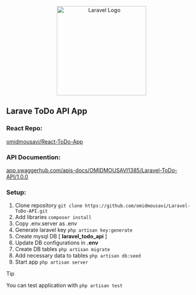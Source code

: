 <p align="center">
    <img src="https://raw.githubusercontent.com/laravel/art/master/logo-lockup/5%20SVG/2%20CMYK/1%20Full%20Color/laravel-logolockup-cmyk-red.svg" width="237" alt="Laravel Logo">
</p>


## Larave ToDo API App

### React Repo:
[omidmousavi/React-ToDo-App](https://github.com/omidmousavi/React-ToDo-App)

### API Documention:
[app.swaggerhub.com/apis-docs/OMIDMOUSAVI1385/Laravel-ToDo-API/1.0.0](https://app.swaggerhub.com/apis-docs/OMIDMOUSAVI1385/Laravel-ToDo-API/1.0.0)

### Setup:

1. Clone repository `git clone https://github.com/omidmousavi/Laravel-ToDo-API.git`
2. Add libraries `composer install`
3. Copy .env.server as .env
4. Generate laravel key `php artisan key:generate`
5. Create mysql DB [ **laravel_todo_api** ]
6. Update DB configurations in **.env**
7. Create DB tables `php artisan migrate`
8. Add necessary data to tables `php artisan db:seed`
9. Start app `php artisan server`

> [!TIP]
> You can test application with `php artisan test`
